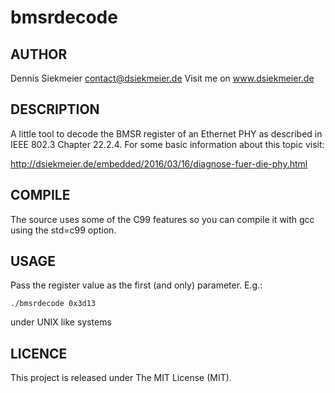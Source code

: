 # bmsrdecode

## AUTHOR
Dennis Siekmeier
contact@dsiekmeier.de
Visit me on www.dsiekmeier.de

## DESCRIPTION
A little tool to decode the BMSR register of an Ethernet PHY as described in
IEEE 802.3 Chapter 22.2.4. For some basic information about this topic visit:

http://dsiekmeier.de/embedded/2016/03/16/diagnose-fuer-die-phy.html

## COMPILE
The source uses some of the C99 features so you can compile it with gcc using
the std=c99 option.

## USAGE
Pass the register value as the first (and only) parameter. E.g.:

    ./bmsrdecode 0x3d13

under UNIX like systems

## LICENCE
This project is released under The MIT License (MIT).
